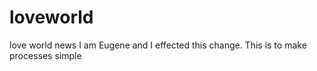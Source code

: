 # loveworld
love world news 
I am Eugene and I effected this change. This is to make processes simple
